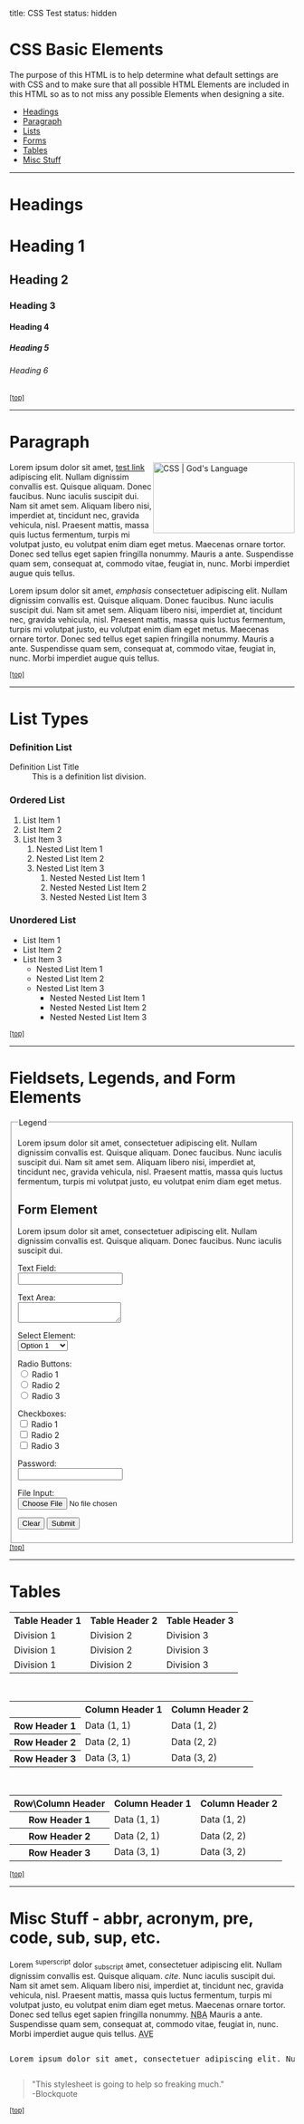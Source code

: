title: CSS Test
status: hidden

<!-- Sample Content to Plugin to Template -->
<h1>CSS Basic Elements</h1>
<p>The purpose of this HTML is to help determine what default settings are with CSS and to make sure that all possible HTML Elements are included in this HTML so as to not miss any possible Elements when designing a site.</p>

<ul>
	<li><a href="#headings">Headings</a></li>
	<li><a href="#paragraph">Paragraph</a></li>
	<li><a href="#list_types">Lists</a></li>
	<li><a href="#form_elements">Forms</a></li>
	<li><a href="#tables">Tables</a></li>
	<li><a href="#misc">Misc Stuff</a></li>
</ul>

<hr />

<h1 id="headings">Headings</h1>
<h1>Heading 1</h1>
<h2>Heading 2</h2>
<h3>Heading 3</h3>
<h4>Heading 4</h4>
<h5>Heading 5</h5>
<h6>Heading 6</h6>
<small><a href="#wrapper">[top]</a></small>
<hr />


<h1 id="paragraph">Paragraph</h1>
<img style="width:250px;height:125px;float:right" src="images/css_gods_language.png" alt="CSS | God's Language" />
<p>Lorem ipsum dolor sit amet, <a href="#" title="test link">test link</a> adipiscing elit. Nullam dignissim convallis est. Quisque aliquam. Donec faucibus. Nunc iaculis suscipit dui. Nam sit amet sem. Aliquam libero nisi, imperdiet at, tincidunt nec, gravida vehicula, nisl. Praesent mattis, massa quis luctus fermentum, turpis mi volutpat justo, eu volutpat enim diam eget metus. Maecenas ornare tortor. Donec sed tellus eget sapien fringilla nonummy. Mauris a ante. Suspendisse quam sem, consequat at, commodo vitae, feugiat in, nunc. Morbi imperdiet augue quis tellus.</p>
<p>Lorem ipsum dolor sit amet, <em>emphasis</em> consectetuer adipiscing elit. Nullam dignissim convallis est. Quisque aliquam. Donec faucibus. Nunc iaculis suscipit dui. Nam sit amet sem. Aliquam libero nisi, imperdiet at, tincidunt nec, gravida vehicula, nisl. Praesent mattis, massa quis luctus fermentum, turpis mi volutpat justo, eu volutpat enim diam eget metus. Maecenas ornare tortor. Donec sed tellus eget sapien fringilla nonummy. Mauris a ante. Suspendisse quam sem, consequat at, commodo vitae, feugiat in, nunc. Morbi imperdiet augue quis tellus.</p>
<small><a href="#wrapper">[top]</a></small>
<hr />

<h1 id="list_types">List Types</h1>
<h3>Definition List</h3>
<dl>
	<dt>Definition List Title</dt>
	<dd>This is a definition list division.</dd>
</dl>
<h3>Ordered List</h3>
<ol>
	<li>List Item 1</li>
	<li>List Item 2</li>
	<li>
		List Item 3
		<ol>
			<li>Nested List Item 1</li>
			<li>Nested List Item 2</li>
			<li>
				Nested List Item 3
				<ol>
					<li>Nested Nested List Item 1</li>
					<li>Nested Nested List Item 2</li>
					<li>
						Nested Nested List Item 3
					</li>
				</ol>
			</li>
		</ol>
	</li>
</ol>
<h3>Unordered List</h3>
<ul>
	<li>List Item 1</li>
	<li>List Item 2</li>
	<li>
		List Item 3
		<ul>
			<li>Nested List Item 1</li>
			<li>Nested List Item 2</li>
			<li>
				Nested List Item 3
				<ul>
					<li>Nested Nested List Item 1</li>
					<li>Nested Nested List Item 2</li>
					<li>
						Nested Nested List Item 3
					</li>
				</ul>
			</li>
		</ul>
	</li>
</ul>
<small><a href="#wrapper">[top]</a></small>
<hr />

<h1 id="form_elements">Fieldsets, Legends, and Form Elements</h1>
<fieldset>
	<legend>Legend</legend>
	<p>Lorem ipsum dolor sit amet, consectetuer adipiscing elit. Nullam dignissim convallis est. Quisque aliquam. Donec faucibus. Nunc iaculis suscipit dui. Nam sit amet sem. Aliquam libero nisi, imperdiet at, tincidunt nec, gravida vehicula, nisl. Praesent mattis, massa quis luctus fermentum, turpis mi volutpat justo, eu volutpat enim diam eget metus.</p>
	<form>
		<h2>Form Element</h2>
		<p>Lorem ipsum dolor sit amet, consectetuer adipiscing elit. Nullam dignissim convallis est. Quisque aliquam. Donec faucibus. Nunc iaculis suscipit dui.</p>
		<p><label for="text_field">Text Field:</label><br />
		<input type="text" id="text_field" /></p>
		<p><label for="text_area">Text Area:</label><br />
		<textarea id="text_area"></textarea></p>
		<p><label for="select_element">Select Element:</label><br />
		<select name="select_element">
			<optgroup label="Option Group 1">
				<option value="1">Option 1</option>
				<option value="2">Option 2</option>
				<option value="3">Option 3</option>
			</optgroup>
			<optgroup label="Option Group 2">
				<option value="1">Option 1</option>
				<option value="2">Option 2</option>
				<option value="3">Option 3</option>
			</optgroup>
		</select></p>
		<p><label for="radio_buttons">Radio Buttons:</label><br />
		<input type="radio" class="radio" name="radio_button" value="radio_1" /> Radio 1<br/>
		<input type="radio" class="radio" name="radio_button" value="radio_2" /> Radio 2<br/>
		<input type="radio" class="radio" name="radio_button" value="radio_3" /> Radio 3<br/>
		</p>
		<p><label for="checkboxes">Checkboxes:</label><br />
		<input type="checkbox" class="checkbox" name="checkboxes" value="check_1" /> Radio 1<br/>
		<input type="checkbox" class="checkbox" name="checkboxes" value="check_2" /> Radio 2<br/>
		<input type="checkbox" class="checkbox" name="checkboxes" value="check_3" /> Radio 3<br/>
		</p>
		<p><label for="password">Password:</label><br />
		<input type="password" class="password" name="password" />
		</p>
		<p><label for="file">File Input:</label><br />
		<input type="file" class="file" name="file" />
		</p>
		<p><input class="button" type="reset" value="Clear" /> <input class="button" type="submit" value="Submit" />
		</p>
	</form>
</fieldset>
<small><a href="#wrapper">[top]</a></small>
<hr />

<h1 id="tables">Tables</h1>
<table>
	<tr>
		<th>Table Header 1</th><th>Table Header 2</th><th>Table Header 3</th>
	</tr>
	<tr>
		<td>Division 1</td><td>Division 2</td><td>Division 3</td>
	</tr>
	<tr class="even">
		<td>Division 1</td><td>Division 2</td><td>Division 3</td>
	</tr>
	<tr>
		<td>Division 1</td><td>Division 2</td><td>Division 3</td>
	</tr>
</table>
<p>&nbsp;</p>
<table>
	<tr>
		<th></th><th>Column Header 1</th><th>Column Header 2</th>
	</tr>
	<tr>
		<th>Row Header 1</th><td>Data (1, 1)</td><td>Data (1, 2)</td>
	</tr>
	<tr class="even">
		<th>Row Header 2</th><td>Data (2, 1)</td><td>Data (2, 2)</td>
	</tr>
	<tr>
		<th>Row Header 3</th><td>Data (3, 1)</td><td>Data (3, 2)</td>
	</tr>
</table>
<p>&nbsp;</p>
<table>
	<tr>
		<th>Row\Column Header</th><th>Column Header 1</th><th>Column Header 2</th>
	</tr>
	<tr>
		<th>Row Header 1</th><td>Data (1, 1)</td><td>Data (1, 2)</td>
	</tr>
	<tr class="even">
		<th>Row Header 2</th><td>Data (2, 1)</td><td>Data (2, 2)</td>
	</tr>
	<tr>
		<th>Row Header 3</th><td>Data (3, 1)</td><td>Data (3, 2)</td>
	</tr>
</table>
<small><a href="#wrapper">[top]</a></small>
<hr />

<h1 id="misc">Misc Stuff - abbr, acronym, pre, code, sub, sup, etc.</h1>
<p>Lorem <sup>superscript</sup> dolor <sub>subscript</sub> amet, consectetuer adipiscing elit. Nullam dignissim convallis est. Quisque aliquam. <cite>cite</cite>. Nunc iaculis suscipit dui. Nam sit amet sem. Aliquam libero nisi, imperdiet at, tincidunt nec, gravida vehicula, nisl. Praesent mattis, massa quis luctus fermentum, turpis mi volutpat justo, eu volutpat enim diam eget metus. Maecenas ornare tortor. Donec sed tellus eget sapien fringilla nonummy. <acronym title="National Basketball Association">NBA</acronym> Mauris a ante. Suspendisse quam sem, consequat at, commodo vitae, feugiat in, nunc. Morbi imperdiet augue quis tellus. <abbr title="Avenue">AVE</abbr></p>
<pre><p>Lorem ipsum dolor sit amet, consectetuer adipiscing elit. Nullam dignissim convallis est. Quisque aliquam. Donec faucibus. Nunc iaculis suscipit dui. Nam sit amet sem. Aliquam libero nisi, imperdiet at, tincidunt nec, gravida vehicula, nisl. Praesent mattis, massa quis luctus fermentum, turpis mi volutpat justo, eu volutpat enim diam eget metus. Maecenas ornare tortor. Donec sed tellus eget sapien fringilla nonummy. <acronym title="National Basketball Association">NBA</acronym> Mauris a ante. Suspendisse quam sem, consequat at, commodo vitae, feugiat in, nunc. Morbi imperdiet augue quis tellus. <abbr title="Avenue">AVE</abbr></p></pre>
<blockquote>
	"This stylesheet is going to help so freaking much." <br />-Blockquote
</blockquote>
<small><a href="#wrapper">[top]</a></small>
<!-- End of Sample Content -->
